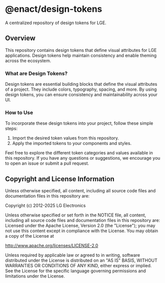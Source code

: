 # @enact/design-tokens
A centralized repository of design tokens for LGE.

## Overview

This repository contains design tokens that define visual attributes for LGE applications. Design tokens help maintain consistency and enable theming across the ecosystem.

### What are Design Tokens?

Design tokens are essential building blocks that define the visual attributes of a project. They include colors, typography, spacing, and more. By using design tokens, you can ensure consistency and maintainability across your UI.

### How to Use

To incorporate these design tokens into your project, follow these simple steps:

1. Import the desired token values from this repository.
2. Apply the imported tokens to your components and styles.

Feel free to explore the different token categories and values available in this repository. If you have any questions or suggestions, we encourage you to open an issue or submit a pull request.

## Copyright and License Information

Unless otherwise specified, all content, including all source code files and
documentation files in this repository are:

Copyright (c) 2012-2025 LG Electronics

Unless otherwise specified or set forth in the NOTICE file, all content,
including all source code files and documentation files in this repository are:
Licensed under the Apache License, Version 2.0 (the "License");
you may not use this content except in compliance with the License.
You may obtain a copy of the License at

http://www.apache.org/licenses/LICENSE-2.0

Unless required by applicable law or agreed to in writing, software
distributed under the License is distributed on an "AS IS" BASIS,
WITHOUT WARRANTIES OR CONDITIONS OF ANY KIND, either express or implied.
See the License for the specific language governing permissions and
limitations under the License.
